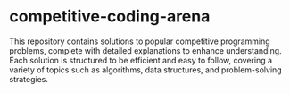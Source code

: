 # competitive-coding-arena

This repository contains solutions to popular competitive programming problems, complete with detailed explanations to enhance understanding. Each solution is structured to be efficient and easy to follow, covering a variety of topics such as algorithms, data structures, and problem-solving strategies.

